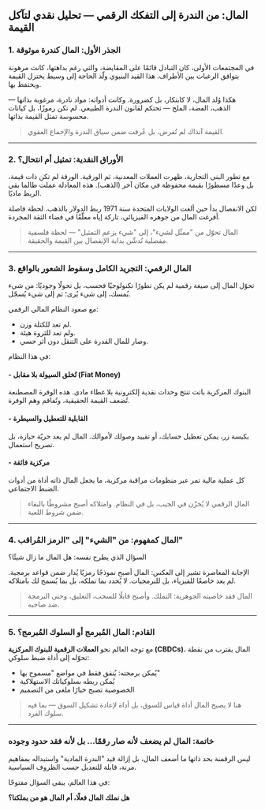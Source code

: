 ## المال: من الندرة إلى التفكك الرقمي — تحليل نقدي لتآكل القيمة

### 1. الجذر الأول: المال كندرة موثوقة

في المجتمعات الأولى، كان التبادل قائمًا على المقايضة، والتي رغم بداهتها، كانت مرهونة بتوافق الرغبات بين الأطراف. هذا القيد البنيوي ولّد الحاجة إلى وسيط يختزل القيمة ويحتفظ بها.

هكذا وُلد المال، لا كابتكار، بل كضرورة. وكانت أدواته: مواد نادرة، مرغوبة بذاتها — الذهب، الفضة، الملح — تحتكم لقانون الندرة الطبيعي. لم تكن رموزًا، بل كيانات محسوسة تمثل القيمة بذاتها.

> القيمة آنذاك لم تُفرض، بل عُرفت ضمن سياق الندرة والإجماع العفوي.

---

### 2. الأوراق النقدية: تمثيل أم انتحال؟

مع تطور البنى التجارية، ظهرت العملات المعدنية، ثم الورقية. الورقة لم تكن ذات قيمة، بل وعدًا مسطورًا بقيمة محفوظة في مكان آخر (الذهب). هذه المعادلة عملت طالما بقي الربط ماديًا.

لكن الانفصال بدأ حين ألغت الولايات المتحدة سنة 1971 ربط الدولار بالذهب. لحظة فاصلة أفرغت المال من جوهره الفيزيائي، تاركة إياه معلّقًا في فضاء الثقة المجردة.

> المال تحوّل من "ممثّل لشيء"، إلى "شيء يزعم التمثيل" — لحظة فلسفية مفصلية تُدشّن بداية الإنفصال بين القيمة والحقيقة.

---

### 3. المال الرقمي: التجريد الكامل وسقوط الشعور بالواقع

تحوّل المال إلى صيغة رقمية لم يكن تطورًا تكنولوجيًا فحسب، بل تحولًا وجوديًا: من شيء يُمسك، إلى شيء يُرى؛ ثم إلى شيء يُسجّل.

مع صعود النظام المالي الرقمي:

- لم تعد للكتلة وزن.
- ولم تعد للثروة هيئة.
- وصار للمال القدرة على التنقل دون أثر حسي.

في هذا النظام:

#### - تُخلق السيولة بلا مقابل (Fiat Money)

البنوك المركزية باتت تنتج وحدات نقدية إلكترونية بلا غطاء مادي. هذه الوفرة المصطنعة تُضعف القيمة الحقيقية، وتُفاقم وهم الوفرة.

#### - القابلية للتعطيل والسيطرة

بكبسة زر، يمكن تعطيل حسابك، أو تقييد وصولك لأموالك. المال لم يعد حريّة حيازة، بل تصريح استعمال.

#### - مركزية فائقة

كل عملية مالية تمر عبر منظومات مراقبة مركزية، ما يجعل المال ذاته أداة من أدوات الضبط الاجتماعي.

> المال الرقمي لا يُخزّن في الجيب، بل في النظام. وامتلاكه أصبح مشروطًا بالبقاء ضمن شروط اللعبة.

---

### 4. المال كمفهوم: من "الشيء" إلى "الرمز المُراقب"

السؤال الذي يطرح نفسه: هل المال ما زال شيئًا؟

الإجابة المعاصرة تشير إلى العكس: المال أصبح نموذجًا رمزيًا يُدار ضمن قواعد برمجية. لم يعد خاضعًا للفيزياء، بل للبرمجيات. لا يُحدد بما تملكه، بل بما يُسمح لك بامتلاكه.

> المال فقد خاصيته الجوهرية: التملك. وأصبح قابلًا للسحب، التعليق، وحتى البرمجة ضد صاحبه.

---

### 5. القادم: المال المُبرمج أو السلوك المُبرمج؟

مع توجه العالم نحو **العملات الرقمية للبنوك المركزية (CBDCs)**، المال يقترب من نقطة تحوّله إلى أداة ضبط سلوكي:

- يُمكن برمجته: يُنفق فقط في مواضع "مسموح بها"
- يُمكن ربطه بسلوكياتك الاستهلاكية
- الخصوصية تصبح خيارًا ملغى من التصميم

> هنا لا يصبح المال أداة قياس للسوق، بل أداة لإعادة تشكيل السوق — بما فيه سلوك الفرد.

---

### خاتمة: المال لم يضعف لأنه صار رقمًا… بل لأنه فقد حدود وجوده

ليس الرقمنة بحد ذاتها ما أضعف المال، بل إزالة قيد "الندرة المادية" واستبداله بمفاهيم مرنة، قابلة للتعديل حسب الظروف السياسية.

في هذا العالم، يبقى السؤال مفتوحًا:

**هل نملك المال فعلًا، أم المال هو من يملكنا؟**
